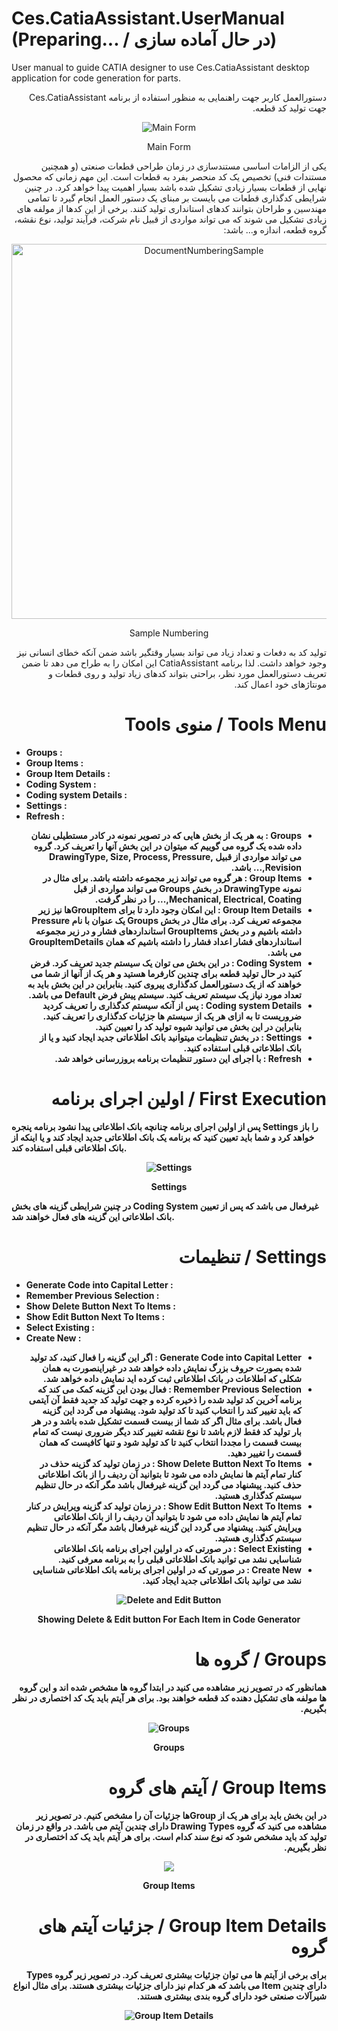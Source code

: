 # Ces.CatiaAssistant.UserManual (Preparing... / در حال آماده سازی)
<p>User manual to guide CATIA designer to use Ces.CatiaAssistant desktop application for code generation for parts.</p>
<p dir="rtl">دستورالعمل کاربر جهت راهنمایی به منظور استفاده از برنامه Ces.CatiaAssistant جهت تولید کد قطعه.</p>

<div align="center">
  <img alt="Main Form" src="https://github.com/CesSolutions/Ces.CatiaAssistant.UserManual/assets/74654532/eed965dc-109b-4cb0-99f1-c4d33bef58f4"/>  
  <p>Main Form</p>
</div>

<p dir="rtl">
  یکی از الزامات اساسی مستندسازی در زمان طراحی قطعات صنعتی (و همچنین مستندات فنی) تخصیص یک کد منحصر بفرد به قطعات است. این مهم زمانی که محصول نهایی از قطعات بسیار زیادی تشکیل شده باشد بسیار اهمیت پیدا خواهد کرد. در چنین شرایطی کدگذاری قطعات می بایست بر مبنای یک دستور العمل انجام گیرد تا تمامی مهندسین و طراحان بتوانند کدهای استانداری تولید کنند. برخی از این کدها از مولفه های زیادی تشکیل می شوند که می تواند مواردی از قبیل نام شرکت، فرآیند تولید، نوع نقشه، گروه قطعه، اندازه و... باشد:
</p>

<div align="center">
  <img width="600" alt="DocumentNumberingSample" src="https://github.com/CesSolutions/Ces.CatiaAssistant.UserManual/assets/74654532/f8f1138f-aab3-459e-8b4a-e543dcd97a6f">
  <p>Sample Numbering</p>
</div>

<p dir="rtl">
  تولید کد به دفعات و تعداد زیاد می تواند بسیار وقتگیر باشد ضمن آنکه خطای انسانی نیز وجود خواهد داشت. لذا برنامه CatiaAssistant این امکان را به طراح می دهد تا ضمن تعریف دستورالعمل مورد نظر، براحتی بتواند کدهای زیاد تولید و روی قطعات و مونتاژهای خود اعمال کند.
</p>

<h1 dir="rtl">Tools Menu / منوی Tools</h1>
<ul>
  <li><b>Groups : <b/></li>
  <li><b>Group Items : <b/></li>
  <li><b>Group Item Details : <b/></li>
  <li><b>Coding System : <b/></li>
  <li><b>Coding system Details : <b/></li>
  <li><b>Settings : <b/></li>
  <li><b>Refresh : <b/></li>
</ul>

<ul dir="rtl">
  <li><b>Groups : <b/>
    به هر یک از بخش هایی که در تصویر نمونه در کادر مستطیلی نشان داده شده یک گروه می گوییم که میتوان در این بخش آنها را تعریف کرد. گروه می تواند مواردی از قبیل DrawingType, Size, Process, Pressure, Revision,... باشد.
  </li>
  <li><b>Group Items : <b/>
    هر گروه می تواند زیر مجموعه داشته باشد. برای مثال در نمونه DrawingType در بخش Groups می تواند مواردی از قبل Mechanical, Electrical, Coating,... را در نظر گرفت.
  </li>
  <li><b>Group Item Details : <b/>
    این امکان وجود دارد تا برای GroupItemها نیز زیر مجموعه تعریف کرد. برای مثال در بخش Groups یک عنوان با نام Pressure داشته باشیم و در بخش GroupItems استانداردهای فشار و در زیر مجموعه استانداردهای فشار اعداد فشار را داشته باشیم که همان GroupItemDetails می باشد.
  </li>
  <li><b>Coding System : <b/>
    در این بخش می توان یک سیستم جدید تعریف کرد. فرض کنید در حال تولید قطعه برای چندین کارفرما هستید و هر یک از آنها از شما می خواهند که از یک دستورالعمل کدگذاری پیروی کنید. بنابراین در این بخش باید به تعداد مورد نیاز یک سیستم تعریف کنید. سیستم پیش فرض Default می باشد.
  </li>
  <li><b>Coding system Details : <b/>
    پس از آنکه سیستم کدگذاری را تعریف کردید ضروریست تا به ازای هر یک از سیستم ها جزئیات کدگذاری را تعریف کنید. بنابراین در این بخش می توانید شیوه تولید کد را تعیین کنید.
  </li>
  <li><b>Settings : <b/>
    در بخش تنظیمات میتوانید بانک اطلاعاتی جدید ایجاد کنید و یا از بانک اطلاعاتی قبلی استفاده کنید.
  </li>
  <li><b>Refresh : <b/>
    با اجرای این دستور تنظیمات برنامه بروزرسانی خواهد شد.
  </li>
</ul>

<h1 dir="rtl">First Execution / اولین اجرای برنامه</h1>
<p>
  پس از اولین اجرای برنامه چنانچه بانک اطلاعاتی پیدا نشود برنامه پنجره Settings را باز خواهد کرد و شما باید تعیین کنید که برنامه یک بانک اطلاعاتی جدید ایجاد کند و یا اینکه از بانک اطلاعاتی قبلی استفاده کند.
</p>

<div align="center">
  <img alt="Settings" src="https://github.com/CesSolutions/Ces.CatiaAssistant.UserManual/assets/74654532/25150af8-f60d-4c11-9da4-f0760b74fbf1"/>
  <p>Settings</p>
</div>

<p>
  در چنین شرایطی گزینه های بخش Coding System غیرفعال می باشد که پس از تعیین بانک اطلاعاتی این گزینه های فعال خواهند شد.
</p>

<h1 dir="rtl">Settings / تنظیمات</h1>
<ul>
  <li><b>Generate Code into Capital Letter : </b></li>
  <li><b>Remember Previous Selection : </b></li>
  <li><b>Show Delete Button Next To Items : </b></li>
  <li><b>Show Edit Button Next To Items : </b></li>
  <li><b>Select Existing : </b></li>
  <li><b>Create New : </b></li>
</ul>

<ul dir="rtl">
  <li><b>Generate Code into Capital Letter : </b>
  اگر این گزینه را فعال کنید، کد تولید شده بصورت حروف بزرگ نمایش داده خواهد شد در غیراینصورت به همان شکلی که اطلاعات در بانک اطلاعاتی ثبت کرده اید نمایش داده خواهد شد.
  </li>
  <li><b>Remember Previous Selection : </b>
  فعال بودن این گزینه کمک می کند که برنامه آخرین کد تولید شده را ذخیره کرده و جهت تولید کد جدید فقط آن آیتمی که باید تغییر کند را انتخاب کنید تا کد تولید شود. پیشنهاد می گردد این گزینه فعال باشد. برای مثال اگر کد شما از بیست قسمت تشکیل شده باشد و در هر بار تولید کد فقط لازم باشد تا نوع نقشه تغییر کند دیگر ضروری نیست که تمام بیست قسمت را مجددا انتخاب کنید تا کد تولید شود و تنها کافیست که همان قسمت را تغییر دهید.
  </li>
  <li><b>Show Delete Button Next To Items : </b>
  در زمان تولید کد گزینه حذف در کنار تمام آیتم ها نمایش داده می شود تا بتوانید آن ردیف را از بانک اطلاعاتی حذف کنید. پیشنهاد می گردد این گزینه غیرفعال باشد مگر آنکه در حال تنظیم سیستم کدگذاری هستید.
  </li>
  <li><b>Show Edit Button Next To Items : </b>
  در زمان تولید کد گزینه ویرایش در کنار تمام آیتم ها نمایش داده می شود تا بتوانید آن ردیف را از بانک اطلاعاتی ویرایش کنید. پیشنهاد می گردد این گزینه غیرفعال باشد مگر آنکه در حال تنظیم سیستم کدگذاری هستید.
  </li>
  <li><b>Select Existing : </b>
  در صورتی که در اولین اجرای برنامه بانک اطلاعاتی شناسایی نشد می توانید بانک اطلاعاتی قبلی را به برنامه معرفی کنید.
  </li>
  <li><b>Create New : </b>
  در صورتی که در اولین اجرای برنامه بانک اطلاعاتی شناسایی نشد می توانید بانک اطلاعاتی جدید ایجاد کنید.
  </li>
</ul>

<div align="center">
  <img alt="Delete and Edit Button" src="https://github.com/CesSolutions/Ces.CatiaAssistant.UserManual/assets/74654532/84f3d817-eda3-4243-aeb7-8dfa32dbdf26"/>
  <p>Showing Delete & Edit button For Each Item in Code Generator</p>
</div>

<h1 dir="rtl">Groups / گروه ها</h1>
<p dir="rtl">
  همانظور که در تصویر زیر مشاهده می کنید در ابتدا گروه ها مشخص شده اند و این گروه ها مولفه های تشکیل دهنده کد قطعه خواهند بود. برای هر آیتم باید یک کد اختصاری در نظر بگیریم.
</p>

<div align="center">
  <img alt="Groups" src="https://github.com/CesSolutions/Ces.CatiaAssistant.UserManual/assets/74654532/d0f04c9d-0ee3-4ffa-a6c1-d41e7bec324a"/>
  <p>Groups</p>
</div>

<h1 dir="rtl">Group Items / آیتم های گروه</h1>
<p dir="rtl">
  در این بخش باید برای هر یک از Groupها جزئیات آن را مشخص کنیم. در تصویر زیر مشاهده می کنید که گروه Drawing Types دارای چندین آیتم می باشد. در واقع در زمان تولید کد باید مشخص شود که نوع سند کدام است. برای هر آیتم باید یک کد اختصاری در نظر بگیریم.
</p>

<div align="center">
  <img src="https://github.com/CesSolutions/Ces.CatiaAssistant.UserManual/assets/74654532/80727d4e-a4ad-4242-9471-b773951b57e8"/>
  <p>Group Items</p>
</div>

<h1 dir="rtl">Group Item Details / جزئیات آیتم های گروه</h1>
<p dir="rtl">
  برای برخی از آیتم ها می توان جزئیات بیشتری تعریف کرد. در تصویر زیر گروه Types دارای چندین Item می باشد که هر کدام نیز دارای جزئیات بیشتری هستند. برای مثال انواع شیرآلات صنعتی خود دارای گروه بندی بیشتری هستند.
</p>

<div align="center">
  <img alt="Group Item Details" src="https://github.com/CesSolutions/Ces.CatiaAssistant.UserManual/assets/74654532/79619b97-4b2f-4811-90b7-217159956d65"/>
</div>

